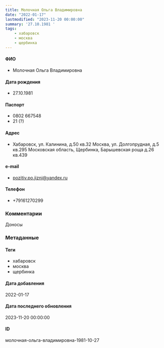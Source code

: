 ```yaml
---
title: Молочная Ольга Владимировна
date: "2022-01-17"
lastmodified: "2023-11-20 00:00:00"
summary: '27.10.1981 '
tags: 
    - хабаровск
    - москва
    - щербинка
---
```

<!--# pp1-->
<!--## Фигурант-->
<!--### Личные данные-->
#### ФИО
- Молочная Ольга Владимировна
#### Дата рождения
- 27.10.1981
#### Паспорт
- 0802 667548
- 21 (?)
#### Адрес
- Хабаровск, ул. Калинина, д.50 кв.32 Москва, ул. Долгопрудная, д.5 кв.295 Московская область, Щербинка, Барышевская роща д.26 кв.439
#### e-mail
- pozitiv.po.jizni@yandex.ru
#### Телефон
- +79161270299
### Комментарии
Доносы
### Метаданные
#### Теги
- хабаровск
- москва
- щербинка
#### Дата добавления
2022-01-17
#### Дата последнего обновления
2023-11-20 00:00:00
#### ID
молочная-ольга-владимировна-1981-10-27
<!--## END;-->

